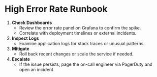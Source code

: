 # High Error Rate Runbook

1. **Check Dashboards**
   - Review the error rate panel on Grafana to confirm the spike.
   - Correlate with deployment timelines or external incidents.
2. **Inspect Logs**
   - Examine application logs for stack traces or unusual patterns.
3. **Mitigate**
   - Roll back recent changes or scale the service if needed.
4. **Escalate**
   - If the issue persists, page the on-call engineer via PagerDuty and open an incident.
